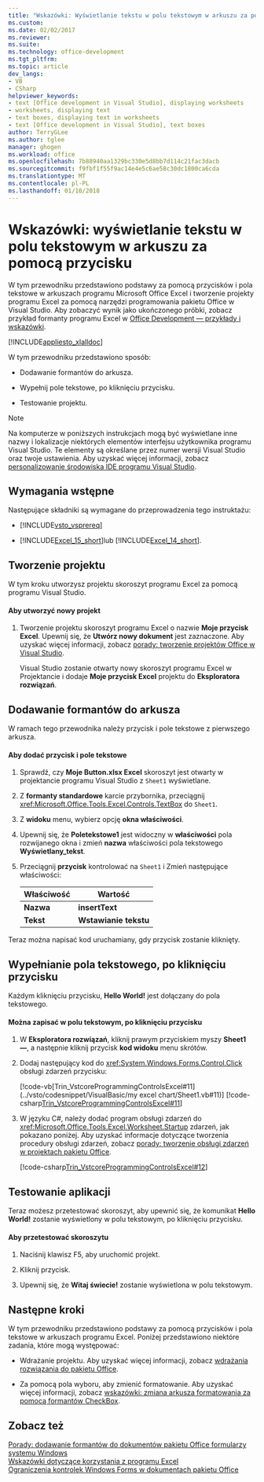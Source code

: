 ```yaml
---
title: "Wskazówki: Wyświetlanie tekstu w polu tekstowym w arkuszu za pomocą przycisku | Dokumentacja firmy Microsoft"
ms.custom: 
ms.date: 02/02/2017
ms.reviewer: 
ms.suite: 
ms.technology: office-development
ms.tgt_pltfrm: 
ms.topic: article
dev_langs:
- VB
- CSharp
helpviewer_keywords:
- text [Office development in Visual Studio], displaying worksheets
- worksheets, displaying text
- text boxes, displaying text in worksheets
- text [Office development in Visual Studio], text boxes
author: TerryGLee
ms.author: tglee
manager: ghogen
ms.workload: office
ms.openlocfilehash: 7b88940aa1329bc330e5d8bb7d114c21fac3dacb
ms.sourcegitcommit: f9fbf1f55f9ac14e4e5c6ae58c30dc1800ca6cda
ms.translationtype: MT
ms.contentlocale: pl-PL
ms.lasthandoff: 01/10/2018
---
```

# <a name="walkthrough-displaying-text-in-a-text-box-in-a-worksheet-using-a-button"></a>Wskazówki: wyświetlanie tekstu w polu tekstowym w arkuszu za pomocą przycisku
  W tym przewodniku przedstawiono podstawy za pomocą przycisków i pola tekstowe w arkuszach programu Microsoft Office Excel i tworzenie projekty programu Excel za pomocą narzędzi programowania pakietu Office w Visual Studio. Aby zobaczyć wynik jako ukończonego próbki, zobacz przykład formanty programu Excel w [Office Development ― przykłady i wskazówki](../vsto/office-development-samples-and-walkthroughs.md).  
  
 [!INCLUDE[appliesto_xlalldoc](../vsto/includes/appliesto-xlalldoc-md.md)]  
  
 W tym przewodniku przedstawiono sposób:  
  
-   Dodawanie formantów do arkusza.  
  
-   Wypełnij pole tekstowe, po kliknięciu przycisku.  
  
-   Testowanie projektu.  
  
> [!NOTE]  
>  Na komputerze w poniższych instrukcjach mogą być wyświetlane inne nazwy i lokalizacje niektórych elementów interfejsu użytkownika programu Visual Studio. Te elementy są określane przez numer wersji Visual Studio oraz twoje ustawienia. Aby uzyskać więcej informacji, zobacz [personalizowanie środowiska IDE programu Visual Studio](../ide/personalizing-the-visual-studio-ide.md).  
  
## <a name="prerequisites"></a>Wymagania wstępne  
 Następujące składniki są wymagane do przeprowadzenia tego instruktażu:  
  
-   [!INCLUDE[vsto_vsprereq](../vsto/includes/vsto-vsprereq-md.md)]  
  
-   [!INCLUDE[Excel_15_short](../vsto/includes/excel-15-short-md.md)]lub [!INCLUDE[Excel_14_short](../vsto/includes/excel-14-short-md.md)].  
  
## <a name="creating-the-project"></a>Tworzenie projektu  
 W tym kroku utworzysz projektu skoroszyt programu Excel za pomocą programu Visual Studio.  
  
#### <a name="to-create-a-new-project"></a>Aby utworzyć nowy projekt  
  
1.  Tworzenie projektu skoroszyt programu Excel o nazwie **Moje przycisk Excel**. Upewnij się, że **Utwórz nowy dokument** jest zaznaczone. Aby uzyskać więcej informacji, zobacz [porady: tworzenie projektów Office w Visual Studio](../vsto/how-to-create-office-projects-in-visual-studio.md).  
  
     Visual Studio zostanie otwarty nowy skoroszyt programu Excel w Projektancie i dodaje **Moje przycisk Excel** projektu do **Eksploratora rozwiązań**.  
  
## <a name="adding-controls-to-the-worksheet"></a>Dodawanie formantów do arkusza  
 W ramach tego przewodnika należy przycisk i pole tekstowe z pierwszego arkusza.  
  
#### <a name="to-add-a-button-and-a-text-box"></a>Aby dodać przycisk i pole tekstowe  
  
1.  Sprawdź, czy **Moje Button.xlsx Excel** skoroszyt jest otwarty w projektancie programu Visual Studio z `Sheet1` wyświetlane.  
  
2.  Z **formanty standardowe** karcie przybornika, przeciągnij <xref:Microsoft.Office.Tools.Excel.Controls.TextBox> do `Sheet1`.  
  
3.  Z **widoku** menu, wybierz opcję **okna właściwości**.  
  
4.  Upewnij się, że **Poletekstowe1** jest widoczny w **właściwości** pola rozwijanego okna i zmień **nazwa** właściwości pola tekstowego **Wyświetlany_tekst**.  
  
5.  Przeciągnij **przycisk** kontrolować na `Sheet1` i Zmień następujące właściwości:  
  
    |Właściwość|Wartość|  
    |--------------|-----------|  
    |**Nazwa**|**insertText**|  
    |**Tekst**|**Wstawianie tekstu**|  
  
 Teraz można napisać kod uruchamiany, gdy przycisk zostanie kliknięty.  
  
## <a name="populating-the-text-box-when-the-button-is-clicked"></a>Wypełnianie pola tekstowego, po kliknięciu przycisku  
 Każdym kliknięciu przycisku, **Hello World!** jest dołączany do pola tekstowego.  
  
#### <a name="to-write-to-the-text-box-when-the-button-is-clicked"></a>Można zapisać w polu tekstowym, po kliknięciu przycisku  
  
1.  W **Eksploratora rozwiązań**, kliknij prawym przyciskiem myszy **Sheet1 —**, a następnie kliknij przycisk **kod widoku** menu skrótów.  
  
2.  Dodaj następujący kod do <xref:System.Windows.Forms.Control.Click> obsługi zdarzeń przycisku:  
  
     [!code-vb[Trin_VstcoreProgrammingControlsExcel#11](../vsto/codesnippet/VisualBasic/my excel chart/Sheet1.vb#11)]
     [!code-csharp[Trin_VstcoreProgrammingControlsExcel#11](../vsto/codesnippet/CSharp/Trin_VstcoreProgrammingControlsExcelCS/Sheet1.cs#11)]  
  
3.  W języku C#, należy dodać program obsługi zdarzeń do <xref:Microsoft.Office.Tools.Excel.Worksheet.Startup> zdarzeń, jak pokazano poniżej. Aby uzyskać informacje dotyczące tworzenia procedury obsługi zdarzeń, zobacz [porady: tworzenie obsługi zdarzeń w projektach pakietu Office](../vsto/how-to-create-event-handlers-in-office-projects.md).  
  
     [!code-csharp[Trin_VstcoreProgrammingControlsExcel#12](../vsto/codesnippet/CSharp/Trin_VstcoreProgrammingControlsExcelCS/Sheet1.cs#12)]  
  
## <a name="testing-the-application"></a>Testowanie aplikacji  
 Teraz możesz przetestować skoroszyt, aby upewnić się, że komunikat **Hello World!** zostanie wyświetlony w polu tekstowym, po kliknięciu przycisku.  
  
#### <a name="to-test-your-workbook"></a>Aby przetestować skoroszytu  
  
1.  Naciśnij klawisz F5, aby uruchomić projekt.  
  
2.  Kliknij przycisk.  
  
3.  Upewnij się, że **Witaj świecie!** zostanie wyświetlona w polu tekstowym.  
  
## <a name="next-steps"></a>Następne kroki  
 W tym przewodniku przedstawiono podstawy za pomocą przycisków i pola tekstowe w arkuszach programu Excel. Poniżej przedstawiono niektóre zadania, które mogą występować:  
  
-   Wdrażanie projektu. Aby uzyskać więcej informacji, zobacz [wdrażania rozwiązania do pakietu Office](../vsto/deploying-an-office-solution.md).  
  
-   Za pomocą pola wyboru, aby zmienić formatowanie. Aby uzyskać więcej informacji, zobacz [wskazówki: zmiana arkusza formatowania za pomocą formantów CheckBox](../vsto/walkthrough-changing-worksheet-formatting-using-checkbox-controls.md).  
  
## <a name="see-also"></a>Zobacz też  
 [Porady: dodawanie formantów do dokumentów pakietu Office formularzy systemu Windows](../vsto/how-to-add-windows-forms-controls-to-office-documents.md)   
 [Wskazówki dotyczące korzystania z programu Excel](../vsto/walkthroughs-using-excel.md)   
 [Ograniczenia kontrolek Windows Forms w dokumentach pakietu Office](../vsto/limitations-of-windows-forms-controls-on-office-documents.md)  
  
  